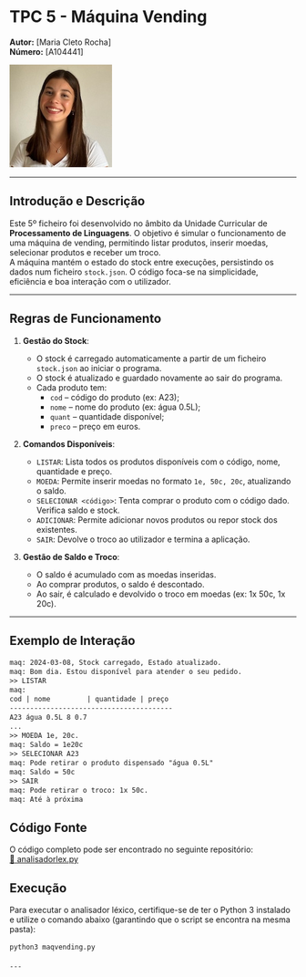 # TPC 5 - Máquina Vending

**Autor:** [Maria Cleto Rocha]  
**Número:** [A104441]

![Fotografia do Estudante](mariafoto.jpeg)

---

## Introdução e Descrição
Este 5º ficheiro foi desenvolvido no âmbito da Unidade Curricular de **Processamento de Linguagens**. O objetivo é simular o funcionamento de uma máquina de vending, permitindo listar produtos, inserir moedas, selecionar produtos e receber um troco.  
A máquina mantém o estado do stock entre execuções, persistindo os dados num ficheiro `stock.json`. O código foca-se na simplicidade, eficiência e boa interação com o utilizador.

---

## Regras de Funcionamento

1. **Gestão do Stock**:  
   - O stock é carregado automaticamente a partir de um ficheiro `stock.json` ao iniciar o programa.  
   - O stock é atualizado e guardado novamente ao sair do programa.  
   - Cada produto tem:  
     - `cod` – código do produto (ex: A23);  
     - `nome` – nome do produto (ex: água 0.5L);  
     - `quant` – quantidade disponível;  
     - `preco` – preço em euros.

2. **Comandos Disponíveis**:
   - `LISTAR`: Lista todos os produtos disponíveis com o código, nome, quantidade e preço.  
   - `MOEDA`: Permite inserir moedas no formato `1e, 50c, 20c`, atualizando o saldo.  
   - `SELECIONAR <código>`: Tenta comprar o produto com o código dado. Verifica saldo e stock.  
   - `ADICIONAR`: Permite adicionar novos produtos ou repor stock dos existentes.  
   - `SAIR`: Devolve o troco ao utilizador e termina a aplicação.

3. **Gestão de Saldo e Troco**:  
   - O saldo é acumulado com as moedas inseridas.  
   - Ao comprar produtos, o saldo é descontado.  
   - Ao sair, é calculado e devolvido o troco em moedas (ex: 1x 50c, 1x 20c).

---

## Exemplo de Interação
```text
maq: 2024-03-08, Stock carregado, Estado atualizado.
maq: Bom dia. Estou disponível para atender o seu pedido.
>> LISTAR
maq:
cod | nome         | quantidade | preço
----------------------------------------
A23 água 0.5L 8 0.7
...
>> MOEDA 1e, 20c.
maq: Saldo = 1e20c
>> SELECIONAR A23
maq: Pode retirar o produto dispensado "água 0.5L"
maq: Saldo = 50c
>> SAIR
maq: Pode retirar o troco: 1x 50c.
maq: Até à próxima
```
## Código Fonte
O código completo pode ser encontrado no seguinte repositório:  
[🔗 analisadorlex.py](https://github.com/MariaCletoR/PL2025-A104441/blob/main/TPC5/maqvending.py)

## Execução
Para executar o analisador léxico, certifique-se de ter o Python 3 instalado e utilize o comando abaixo (garantindo que o script se encontra na mesma pasta):

```sh
python3 maqvending.py

---
